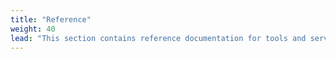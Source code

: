 ```yaml
---
title: "Reference"
weight: 40
lead: "This section contains reference documentation for tools and services created by the Entropy team."
---
```


